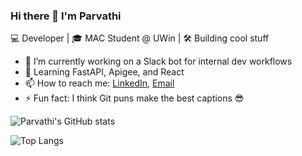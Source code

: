### Hi there 👋 I'm Parvathi

💻 Developer | 🎓 MAC Student @ UWin | 🛠️ Building cool stuff

- 🔭 I’m currently working on a Slack bot for internal dev workflows
- 🌱 Learning FastAPI, Apigee, and React
- 📫 How to reach me: [LinkedIn](https://www.linkedin.com/in/your-link), [Email](mailto:your@email.com)
- ⚡ Fun fact: I think Git puns make the best captions 😎

<!-- GitHub Stats (optional) -->
![Parvathi's GitHub stats](https://github-readme-stats.vercel.app/api?username=your-username&show_icons=true&hide_title=true)

<!-- Language stats -->
![Top Langs](https://github-readme-stats.vercel.app/api/top-langs/?username=your-username&layout=compact)
